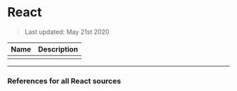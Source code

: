 # React

> Last updated: May 21st 2020


| Name | Description |
|---|---|
| [](./.md) | |

___

### References for all React sources



